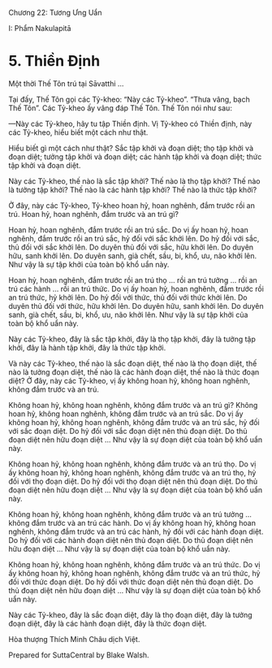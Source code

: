  

Chương 22: Tương Ưng Uẩn

I: Phẩm Nakulapitā

# 5\. Thiền Ðịnh

Một thời Thế Tôn trú tại Sāvatthi …

Tại đấy, Thế Tôn gọi các Tỷ-kheo: “Này các Tỷ-kheo”. “Thưa vâng, bạch Thế Tôn”. Các Tỷ-kheo ấy vâng đáp Thế Tôn. Thế Tôn nói như sau:

—Này các Tỷ-kheo, hãy tu tập Thiền định. Vị Tỷ-kheo có Thiền định, này các Tỷ-kheo, hiểu biết một cách như thật.

Hiểu biết gì một cách như thật? Sắc tập khởi và đoạn diệt; thọ tập khởi và đoạn diệt; tưởng tập khởi và đoạn diệt; các hành tập khởi và đoạn diệt; thức tập khởi và đoạn diệt.

Này các Tỷ-kheo, thế nào là sắc tập khởi? Thế nào là thọ tập khởi? Thế nào là tưởng tập khởi? Thế nào là các hành tập khởi? Thế nào là thức tập khởi?

Ở đây, này các Tỷ-kheo, Tỷ-kheo hoan hỷ, hoan nghênh, đắm trước rồi an trú. Hoan hỷ, hoan nghênh, đắm trước và an trú gì?

Hoan hỷ, hoan nghênh, đắm trước rồi an trú sắc. Do vị ấy hoan hỷ, hoan nghênh, đắm trước rồi an trú sắc, hỷ đối với sắc khởi lên. Do hỷ đối với sắc, thủ đối với sắc khởi lên. Do duyên thủ đối với sắc, hữu khởi lên. Do duyên hữu, sanh khởi lên. Do duyên sanh, già chết, sầu, bi, khổ, ưu, não khởi lên. Như vậy là sự tập khởi của toàn bộ khổ uẩn này.

Hoan hỷ, hoan nghênh, đắm trước rồi an trú thọ … rồi an trú tưởng … rồi an trú các hành … rồi an trú thức. Do vị ấy hoan hỷ, hoan nghênh, đắm trước rồi an trú thức, hỷ khởi lên. Do hỷ đối với thức, thủ đối với thức khởi lên. Do duyên thủ đối với thức, hữu khởi lên. Do duyên hữu, sanh khởi lên. Do duyên sanh, già chết, sầu, bi, khổ, ưu, não khởi lên. Như vậy là sự tập khởi của toàn bộ khổ uẩn này.

Này các Tỷ-kheo, đây là sắc tập khởi, đây là thọ tập khởi, đây là tưởng tập khởi, đây là hành tập khởi, đây là thức tập khởi.

Và này các Tỷ-kheo, thế nào là sắc đoạn diệt, thế nào là thọ đoạn diệt, thế nào là tưởng đoạn diệt, thế nào là các hành đoạn diệt, thế nào là thức đoạn diệt? Ở đây, này các Tỷ-kheo, vị ấy không hoan hỷ, không hoan nghênh, không đắm trước và an trú.

Không hoan hỷ, không hoan nghênh, không đắm trước và an trú gì? Không hoan hỷ, không hoan nghênh, không đắm trước và an trú sắc. Do vị ấy không hoan hỷ, không hoan nghênh, không đắm trước và an trú sắc, hỷ đối với sắc đoạn diệt. Do hỷ đối với sắc đoạn diệt nên thủ đoạn diệt. Do thủ đoạn diệt nên hữu đoạn diệt … Như vậy là sự đoạn diệt của toàn bộ khổ uẩn này.

Không hoan hỷ, không hoan nghênh, không đắm trước và an trú thọ. Do vị ấy không hoan hỷ, không hoan nghênh, không đắm trước và an trú thọ, hỷ đối với thọ đoạn diệt. Do hỷ đối với thọ đoạn diệt nên thủ đoạn diệt. Do thủ đoạn diệt nên hữu đoạn diệt … Như vậy là sự đoạn diệt của toàn bộ khổ uẩn này.

Không hoan hỷ, không hoan nghênh, không đắm trước và an trú tưởng … không đắm trước và an trú các hành. Do vị ấy không hoan hỷ, không hoan nghênh, không đắm trước và an trú các hành, hỷ đối với các hành đoạn diệt. Do hỷ đối với các hành đoạn diệt nên thủ đoạn diệt. Do thủ đoạn diệt nên hữu đoạn diệt … Như vậy là sự đoạn diệt của toàn bộ khổ uẩn này.

Không hoan hỷ, không hoan nghênh, không đắm trước và an trú thức. Do vị ấy không hoan hỷ, không hoan nghênh, không đắm trước và an trú thức, hỷ đối với thức đoạn diệt. Do hỷ đối với thức đoạn diệt nên thủ đoạn diệt. Do thủ đoạn diệt nên hữu đoạn diệt … Như vậy là sự đoạn diệt của toàn bộ khổ uẩn này.

Này các Tỷ-kheo, đây là sắc đoạn diệt, đây là thọ đoạn diệt, đây là tưởng đoạn diệt, đây là các hành đoạn diệt, đây là thức đoạn diệt.

Hòa thượng Thích Minh Châu dịch Việt.

Prepared for SuttaCentral by Blake Walsh.